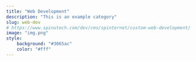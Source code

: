 ```yaml
---
title: "Web Development"
description: "This is an example category"
slug: web-dev
# https://www.spinutech.com/dev/cms/spinternet/custom-web-development/
image: "img.png"
style:
    background: "#3065ac"
    color: "#fff"
---
```

